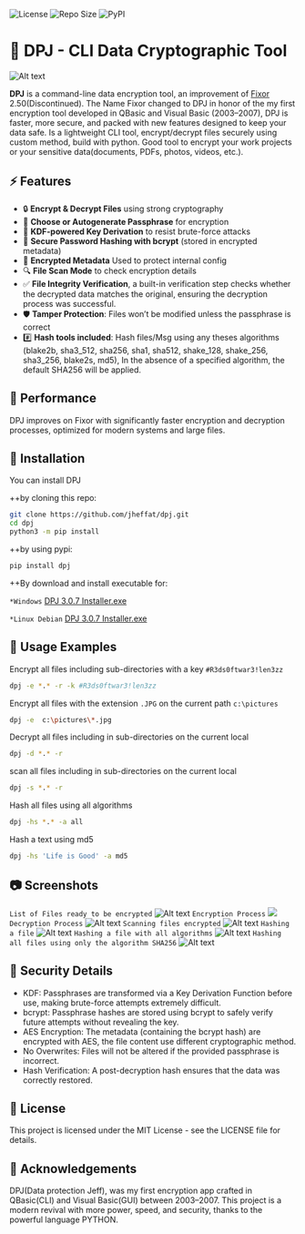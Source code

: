 ![License](https://img.shields.io/github/license/jheffat/DPJ)
![Repo Size](https://img.shields.io/github/repo-size/jheffat/DPJ)
![PyPI](https://img.shields.io/pypi/v/dpj)


# 🔐 DPJ - CLI Data Cryptographic Tool

![Alt text](https://raw.githubusercontent.com/jheffat/-DPJ/main/scrnsht/intro.png)

**DPJ** is a command-line data encryption tool, an improvement of [Fixor](https://github.com/jheffat/-FiXOR) 2.50(Discontinued). The Name Fixor changed to DPJ 
 in honor of the my first encryption tool developed in QBasic and Visual Basic (2003–2007), DPJ is faster, more secure, and packed with new features designed to keep your data safe. Is a lightweight CLI tool, encrypt/decrypt files securely using custom method, build with python. Good tool to encrypt your work projects or your sensitive data(documents, PDFs, photos, videos, etc.).

## ⚡ Features

- 🔒 **Encrypt & Decrypt Files** using strong cryptography
- 🧠 **Choose or Autogenerate Passphrase** for encryption
- 🔐 **KDF-powered Key Derivation** to resist brute-force attacks
- 🧂 **Secure Password Hashing with bcrypt** (stored in encrypted metadata)
- 🧬 **Encrypted Metadata** Used to protect internal config
- 🔍 **File Scan Mode** to check encryption details
- ✅ **File Integrity Verification**, a built-in verification step checks whether the decrypted data matches the original, ensuring the decryption process was successful.
- 🛡️ **Tamper Protection**: Files won’t be modified unless the passphrase is correct
- #️⃣ **Hash tools included**: Hash files/Msg using any theses algorithms (blake2b, sha3_512, sha256, sha1,  sha512, shake_128, shake_256, sha3_256, blake2s, md5), In the absence of a specified algorithm, the default SHA256 will be applied.

## 🚀 Performance

DPJ improves on Fixor with significantly faster encryption and decryption processes, optimized for modern systems and large files.

## 🔧 Installation

You can install DPJ 
  
  ++by cloning this repo:

```bash
git clone https://github.com/jheffat/dpj.git
cd dpj
python3 -m pip install
``` 
  ++by using pypi:
```bash
pip install dpj
```
  ++By download and install executable for:

`*Windows`
[DPJ 3.0.7 Installer.exe](https://raw.githubusercontent.com/jheffat/DPJ/main/Bins/DPJ%203.0.7%20Installer.exe) 

`*Linux Debian`
[DPJ 3.0.7 Installer.exe](https://raw.githubusercontent.com/jheffat/DPJ/main/Bins/DPJ%203.0.7%20Installer.exe) 


## 🧪 Usage Examples
Encrypt all files including sub-directories with a key `#R3ds0ftwar3!len3zz`
```bash
dpj -e *.* -r -k #R3ds0ftwar3!len3zz    
```
Encrypt all files with the extension  `.JPG` on the current path `c:\pictures`
```bash
dpj -e  c:\pictures\*.jpg     
```
Decrypt all files including in sub-directories on the current local
```bash
dpj -d *.* -r  
```
scan all files including in sub-directories on the current local 
```bash
dpj -s *.* -r  
```
Hash all files using all algorithms
```bash
dpj -hs *.* -a all
```
Hash a text using md5
```bash
dpj -hs 'Life is Good' -a md5
```

## 📷 Screenshots
`List of Files ready to be encrypted`
![Alt text](https://raw.githubusercontent.com/jheffat/-DPJ/main/scrnsht/List%20to%20encrypt.png)
`Encryption Process`
![](https://raw.githubusercontent.com/jheffat/-DPJ/main/scrnsht/Encrypting.png)
`Decryption Process`
![Alt text](https://raw.githubusercontent.com/jheffat/-DPJ/main/scrnsht/Decrypting.png)
`Scanning files encrypted`
![Alt text](https://raw.githubusercontent.com/jheffat/-DPJ/main/scrnsht/Scaning%20%20encrypted%20file.png)
`Hashing a file`
![Alt text](https://raw.githubusercontent.com/jheffat/-DPJ/main/scrnsht/hashing%20a%20file.png)
`Hashing a file with all algorithms`
![Alt text](https://raw.githubusercontent.com/jheffat/-DPJ/main/scrnsht/hashing%20a%20file%20with%20all.png)
`Hashing all files using only the algorithm SHA256`
![Alt text](https://raw.githubusercontent.com/jheffat/-DPJ/main/scrnsht/hashing%20all%20files.png)

## 🔐 Security Details

- KDF: Passphrases are transformed via a Key Derivation Function before use, making brute-force attempts extremely difficult.
- bcrypt: Passphrase hashes are stored using bcrypt to safely verify future attempts without revealing the key.
- AES Encryption: The metadata (containing the bcrypt hash) are encrypted with AES, the file content use different cryptographic method.
- No Overwrites: Files will not be altered if the provided passphrase is incorrect.
- Hash Verification: A post-decryption hash ensures that the data was correctly restored.

## 📜 License
This project is licensed under the MIT License - see the LICENSE file for details.

## 🙌 Acknowledgements
DPJ(Data protection Jeff), was my first encryption app crafted in QBasic(CLI) and Visual Basic(GUI) between 2003–2007. This project is a modern revival with more power, speed, and security, thanks to the powerful language PYTHON. 
